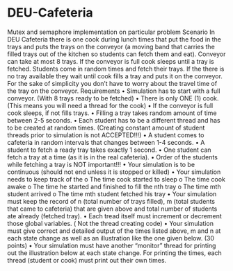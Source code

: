 # DEU-Cafeteria
Mutex and semaphore implementation on particular problem
Scenario
In DEU Cafeteria there is one cook during lunch times that put the food in the trays and puts the trays on the conveyor (a moving band that carries the filled trays out of the kitchen so students can fetch them and eat). Conveyor can take at most 8 trays. If the conveyor is full cook sleeps until a tray is fetched. Students come in random times and fetch their trays. If the there is no tray available they wait until cook fills a tray and puts it on the conveyor. For the sake of simplicity you don’t have to worry about the travel time of the tray on the conveyor.
Requirements
• Simulation has to start with a full conveyor. (With 8 trays ready to be fetched)
• There is only ONE (1) cook. (This means you will need a thread for the cook)
• If the conveyor is full cook sleeps, if not fills trays.
• Filling a tray takes random amount of time between 2-5 seconds.
• Each student has to be a different thread and has to be created at random times. (Creating constant amount of student threads prior to simulation is not ACCEPTED!!!)
• A student comes to cafeteria in random intervals that changes between 1-4 seconds.
• A student to fetch a ready tray takes exactly 1 second.
• One student can fetch a tray at a time (as it is in the real cafeteria).
• Order of the students while fetching a tray is NOT important!!!
• Your simulation is to be continuous (should not end unless it is stopped or killed)
• Your simulation needs to keep track of the
o The time cook started to sleep
o The time cook awake
o The time he started and finished to fill the nth tray o The time mth student arrived
o The time mth student fetched his tray
• Your simulation must keep the record of n (total number of trays filled), m (total students that came to cafeteria) that are given above and total number of students ate already (fetched tray).
• Each tread itself must increment or decrement those global variables. ( Not the thread creating code)
• Your simulation must give correct and detailed output of the times listed above, m and n at each state change as well as an illustration like the one given below. (30 points)
• Your simulation must have another “monitor” thread for printing out the illustration below at each state change. For printing the times, each thread (student or cook) must print out their own times.
